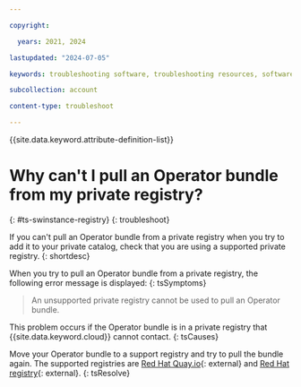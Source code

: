 ```yaml
---

copyright:

  years: 2021, 2024

lastupdated: "2024-07-05"

keywords: troubleshooting software, troubleshooting resources, software, operator, private registry, Red Hat, Quay

subcollection: account

content-type: troubleshoot

---
```



{{site.data.keyword.attribute-definition-list}}

# Why can't I pull an Operator bundle from my private registry?
{: #ts-swinstance-registry}
{: troubleshoot}

If you can't pull an Operator bundle from a private registry when you try to add it to your private catalog, check that you are using a supported private registry.
{: shortdesc}

When you try to pull an Operator bundle from a private registry, the following error message is displayed:
{: tsSymptoms}

> An unsupported private registry cannot be used to pull an Operator bundle.

This problem occurs if the Operator bundle is in a private registry that {{site.data.keyword.cloud}} cannot contact.
{: tsCauses}

Move your Operator bundle to a support registry and try to pull the bundle again. The supported registries are [Red Hat Quay.io](https://quay.io/){: external} and [Red Hat registry](https://catalog.redhat.com/){: external}.
{: tsResolve}

